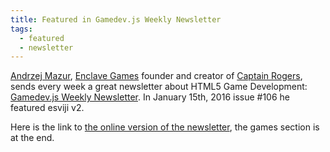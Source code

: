 ```yaml
---
title: Featured in Gamedev.js Weekly Newsletter
tags:
  - featured
  - newsletter
---
```


[Andrzej Mazur](https://twitter.com/end3r), [Enclave Games](http://enclavegames.com/) founder and creator of [Captain Rogers](http://enclavegames.com/games/captain-rogers/), sends every week a great newsletter about HTML5 Game Development: [Gamedev.js Weekly Newsletter](http://gamedevjsweekly.com/). In January 15th, 2016 issue #106 he featured esviji v2.

Here is the link to [the online version of the newsletter](http://us3.campaign-archive2.com/?u=4ad274b490aa6da8c2d29b775&id=6d566833d0&e=9498461e34), the games section is at the end.
